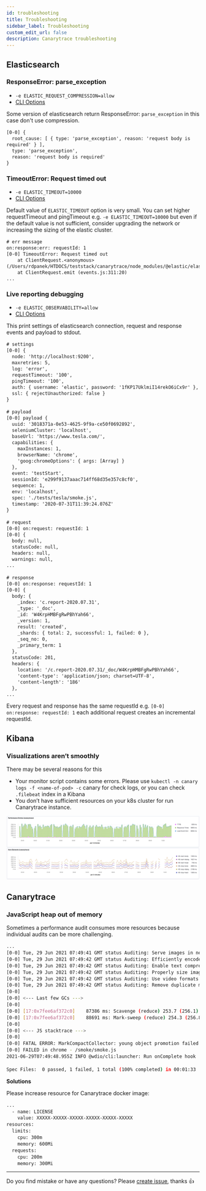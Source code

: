 ```yaml
---
id: troubleshooting
title: Troubleshooting
sidebar_label: Troubleshooting
custom_edit_url: false
description: Canarytrace troubleshooting
---
```



## Elasticsearch

### ResponseError: parse_exception

- `-e ELASTIC_REQUEST_COMPRESSION=allow`
- [CLI Options](/docs/guides/cli) 

Some version of elasticsearch return ResponseError: `parse_exception` in this case don't use compression.
```
[0-0] {
  root_cause: [ { type: 'parse_exception', reason: 'request body is required' } ],
  type: 'parse_exception',
  reason: 'request body is required'
}
```

### TimeoutError: Request timed out
- `-e ELASTIC_TIMEOUT=10000`
- [CLI Options](/docs/guides/cli) 

Default value of `ELASTIC_TIMEOUT` option is very small. You can set higher requestTimeout and pingTimeout e.g. `-e ELASTIC_TIMEOUT=10000` but even if the default value is not sufficient, consider upgrading the network or increasing the sizing of the elastic cluster.

```
# err message
on:response:err: requestId: 1
[0-0] TimeoutError: Request timed out
    at ClientRequest.<anonymous> (/Users/rdpanek/HTDOCS/teststack/canarytrace/node_modules/@elastic/elasticsearch/lib/Connection.js:89:18)
    at ClientRequest.emit (events.js:311:20)
...
```

### Live reporting debugging
- `-e ELASTIC_OBSERVABILITY=allow`
- [CLI Options](/docs/guides/cli) 

This print settings of elasticsearch connection, request and response events and payload to stdout.

```
# settings
[0-0] {
  node: 'http://localhost:9200',
  maxretries: 5,
  log: 'error',
  requestTimeout: '100',
  pingTimeout: '100',
  auth: { username: 'elastic', password: '1fKP17UklmiI14rekO6iCx9r' },
  ssl: { rejectUnauthorized: false }
}

# payload
[0-0] payload {
  uuid: '3018371a-0e53-4625-9f9a-ce50f0692892',
  seleniumCluster: 'localhost',
  baseUrl: 'https://www.tesla.com/',
  capabilities: {
    maxInstances: 1,
    browserName: 'chrome',
    'goog:chromeOptions': { args: [Array] }
  },
  event: 'testStart',
  sessionId: 'e299f9137aaac714ff68d35e357c8cf0',
  sequence: 1,
  env: 'localhost',
  spec: './tests/tesla/smoke.js',
  timestamp: '2020-07-31T11:39:24.076Z'
}

# request
[0-0] on:request: requestId: 1
[0-0] {
  body: null,
  statusCode: null,
  headers: null,
  warnings: null,
...

# response
[0-0] on:response: requestId: 1
[0-0] {
  body: {
    _index: 'c.report-2020.07.31',
    _type: '_doc',
    _id: 'W4KrpHMBFgRwPBhYah66',
    _version: 1,
    result: 'created',
    _shards: { total: 2, successful: 1, failed: 0 },
    _seq_no: 0,
    _primary_term: 1
  },
  statusCode: 201,
  headers: {
    location: '/c.report-2020.07.31/_doc/W4KrpHMBFgRwPBhYah66',
    'content-type': 'application/json; charset=UTF-8',
    'content-length': '186'
  },
...
```

Every request and response has the same requestId e.g. `[0-0] on:response: requestId: 1` each additional request creates an incremental requestId.


## Kibana

### Visualizations aren’t smoothly

There may be several reasons for this
- Your monitor script contains some errors. Please use `kubectl -n canary logs -f <name-of-pod> -c` canary for check logs, or you can check `.filebeat` index in a Kibana
- You don’t have sufficient resources on your k8s cluster for run Canarytrace instance.

![Visualizations aren’t smoothly](../../static/docs-img/kibana-visu-arent-smoothly.png)

## Canarytrace

### JavaScript heap out of memory

Sometimes a performance audit consumes more resources because individual audits can be more challenging.

```bash title="Canarytrace log from docker container"
...
[0-0] Tue, 29 Jun 2021 07:49:41 GMT status Auditing: Serve images in next-gen formats
[0-0] Tue, 29 Jun 2021 07:49:42 GMT status Auditing: Efficiently encode images
[0-0] Tue, 29 Jun 2021 07:49:42 GMT status Auditing: Enable text compression
[0-0] Tue, 29 Jun 2021 07:49:42 GMT status Auditing: Properly size images
[0-0] Tue, 29 Jun 2021 07:49:42 GMT status Auditing: Use video formats for animated content
[0-0] Tue, 29 Jun 2021 07:49:42 GMT status Auditing: Remove duplicate modules in JavaScript bundles
[0-0] 
[0-0] <--- Last few GCs --->
[0-0] 
[0-0] [17:0x7fee6af372c0]    87386 ms: Scavenge (reduce) 253.7 (256.1) -> 253.6 (257.8) MB, 90.5 / 0.0 ms  (average mu = 0.752, current mu = 0.603) allocation failure 
[0-0] [17:0x7fee6af372c0]    88691 ms: Mark-sweep (reduce) 254.3 (256.8) -> 253.8 (258.4) MB, 1301.8 / 0.0 ms  (+ 0.0 ms in 28 steps since start of marking, biggest step 0.0 ms, walltime since start of marking 1402 ms) (average mu = 0.551, current mu = 0.224) a
[0-0] 
[0-0] <--- JS stacktrace --->
[0-0] 
[0-0] FATAL ERROR: MarkCompactCollector: young object promotion failed Allocation failed - JavaScript heap out of memory
[0-0] FAILED in chrome - /smoke/smoke.js
2021-06-29T07:49:48.955Z INFO @wdio/cli:launcher: Run onComplete hook

Spec Files:	 0 passed, 1 failed, 1 total (100% completed) in 00:01:33 
```

**Solutions**

Please increase resource for Canarytrace docker image:

```bash title="CronJob with Canarytrace docker image" {7}
...
  - name: LICENSE
    value: XXXXX-XXXXX-XXXXX-XXXXX-XXXXX-XXXXX
resources:
  limits:
    cpu: 300m
    memory: 600Mi
  requests:
    cpu: 200m
    memory: 300Mi
```

---

Do you find mistake or have any questions? Please [create issue](https://github.com/canarytrace/documentation/issues/new/choose), thanks 👍